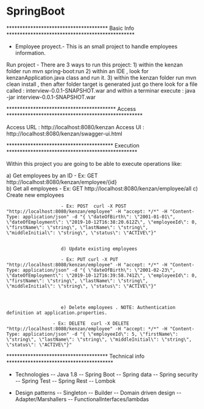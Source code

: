 # SpringBoot

************************************** Basic Info ************************************************

* Employee proyect.- This is an small project to handle employees information.


Run project - There are 3 ways to run this project:
                      1) within the kenzan folder  run mvn spring-boot:run 
                      2) within an IDE , look for  kenzanApplication.java class and run it.
                      3) within the kenzan folder run mvn clean install , then after folder target is generated just  go there
                          look for a file called : interview-0.0.1-SNAPSHOT.war  and within a terminar execute : java -jar interview-0.0.1-SNAPSHOT.war
                          
***************************************** Access ***************************************************

Access URL :  http://localhost:8080/kenzan
Access UI    :  http://localhost:8080/kenzan/swagger-ui.html


**************************************** Execution *************************************************

Within this project you are going to be able to execute operations like:

  a) Get employees by an ID     - Ex: GET     http://localhost:8080/kenzan/employee/{id}                        
  b) Get all employees          - Ex: GET     http://localhost:8080/kenzan/employee/all
  c) Create new employees  
                        
                        
                        - Ex: POST  curl -X POST "http://localhost:8080/kenzan/employee" -H "accept: */*" -H "Content-Type: application/json" -d "{ \"dateOfBirth\": \"2001-01-01\", \"dateOfEmployment\": \"2019-10-12T16:38:20.612Z\", \"employeeId\": 0, \"firstName\": \"string\", \"lastName\": \"string\", \"middleInitial\": \"string\", \"status\": \"ACTIVE\"}"
                        
                        
                        d) Update existing employees  
                        
                        - Ex: PUT curl -X PUT "http://localhost:8080/kenzan/employee" -H "accept: */*" -H "Content-Type: application/json" -d "{ \"dateOfBirth\": \"2001-02-23\", \"dateOfEmployment\": \"2019-10-12T16:39:58.741Z\", \"employeeId\": 0, \"firstName\": \"string\", \"lastName\": \"string\", \"middleInitial\": \"string\", \"status\": \"ACTIVE\"}"    
                        
                        
                        
                        e) Delete employees . NOTE: Authentication definition at application.properties.
                     
                     - Ex: DELETE  curl -X DELETE "http://localhost:8080/kenzan/employee" -H "accept: */*" -H "Content-Type: application/json" -d "{ \"employeeId\": 5, \"firstName\": \"string\", \"lastName\": \"string\", \"middleInitial\": \"string\", \"status\": \"ACTIVE\"}"
           
************************************** Technical info ****************************************
                     

* Technologies
-- Java 1.8
-- Spring Boot
-- Spring data
-- Spring security
-- Spring Test
-- Spring Rest
-- Lombok

* Design patterns
-- Singleton
-- Builder
-- Domain driven design
-- Adapter/Marshallers
-- FunctionalInterfaces/lambdas






